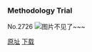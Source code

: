 ### Methodology Trial
No.2726
![图片不见了~~~](https://imgs.xkcd.com/comics/methodology_trial.png)

[原址](https://xkcd.com//2726) [下载](https://imgs.xkcd.com/comics/methodology_trial.png)

